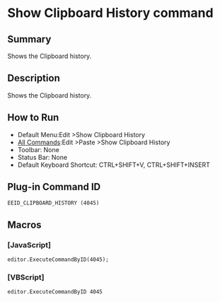 # Show Clipboard History command

## Summary

Shows the Clipboard history.

## Description

Shows the Clipboard history.

## How to Run

- Default Menu:Edit \>Show Clipboard History
- [All Commands](../tools/all_commands):Edit \>Paste
\>Show Clipboard History
- Toolbar: None
- Status Bar: None
- Default Keyboard Shortcut: CTRL+SHIFT+V, CTRL+SHIFT+INSERT

## Plug-in Command ID

```
EEID_CLIPBOARD_HISTORY (4045)```

## Macros

### \[JavaScript\]

```
editor.ExecuteCommandByID(4045);
```

### \[VBScript\]

```
editor.ExecuteCommandByID 4045
```
